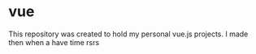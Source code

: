 # vue
This repository was created to hold my personal vue.js projects. I made then when a have time rsrs
